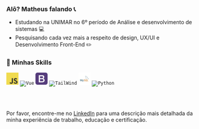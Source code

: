 ### Alô?     Matheus falando :telephone_receiver:

- Estudando na UNIMAR no 6º período de Análise e desenvolvimento de sistemas :computer:
- Pesquisando cada vez mais a respeito de design, UX/UI e Desenvolvimento Front-End ✏️

### 🚀 Minhas Skills

<code><img height="32" src="https://raw.githubusercontent.com/github/explore/80688e429a7d4ef2fca1e82350fe8e3517d3494d/topics/javascript/javascript.png" alt="Javascript"/></code>
<code><img height="32" src="https://avatars.githubusercontent.com/u/6128107?s=280&v=4" alt="Vue"/></code>
<code><img height="32" src="https://raw.githubusercontent.com/github/explore/80688e429a7d4ef2fca1e82350fe8e3517d3494d/topics/bootstrap/bootstrap.png" alt="Bootstrap"/></code>
<code><img height="32" src="https://avatars.githubusercontent.com/u/67109815?s=280&v=4" alt="TailWind"/></code>
<code><img height="32" src="https://raw.githubusercontent.com/github/explore/80688e429a7d4ef2fca1e82350fe8e3517d3494d/topics/mysql/mysql.png" alt="MySQL"/></code>
<code><img height="32" src="https://upload.wikimedia.org/wikipedia/commons/thumb/c/c3/Python-logo-notext.svg/1869px-Python-logo-notext.svg.png" alt="Python"/></code>


<br/><br/>


Por favor, encontre-me no [LinkedIn](https://www.linkedin.com/in/matheus-henry-461354212/) para uma descrição mais detalhada da minha experiência de trabalho, educação e certificação.
